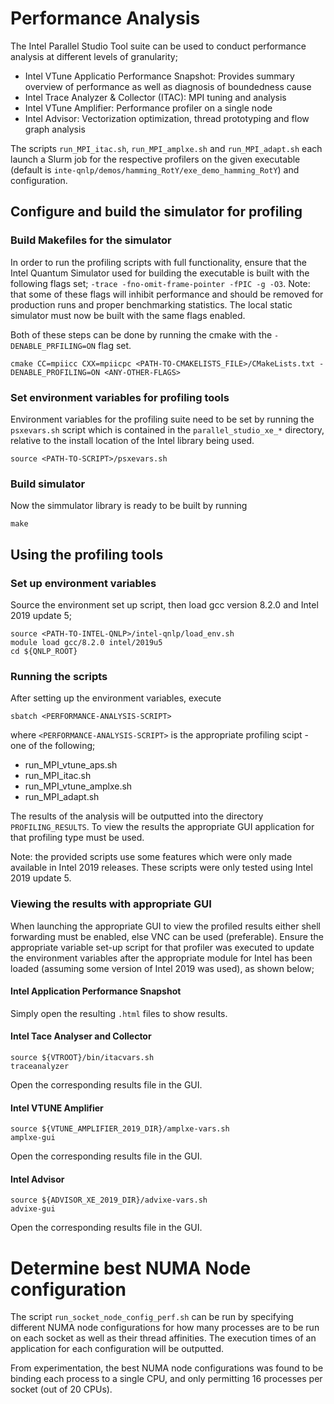 # Performance Analysis

The Intel Parallel Studio Tool suite can be used to conduct performance analysis at different levels of granularity;

- Intel VTune Applicatio Performance Snapshot: Provides summary overview of performance as well as diagnosis of boundedness cause
- Intel Trace Analyzer & Collector (ITAC): MPI tuning and analysis
- Intel VTune Amplifier: Performance profiler on a single node
- Intel Advisor: Vectorization optimization, thread prototyping and flow graph analysis

The scripts `run_MPI_itac.sh`, `run_MPI_amplxe.sh` and `run_MPI_adapt.sh` each launch a Slurm job for the respective profilers on the given executable (default is `inte-qnlp/demos/hamming_RotY/exe_demo_hamming_RotY`) and configuration.

## Configure and build the simulator for profiling

### Build Makefiles for the simulator

In order to run the profiling scripts with full functionality, ensure that the Intel Quantum Simulator used for building the executable is built with the following flags set; `-trace -fno-omit-frame-pointer -fPIC -g -O3`. Note: that some of these flags will inhibit performance and should be removed for production runs and proper benchmarking statistics. The local static simulator must now be built with the same flags enabled. 

Both of these steps can be done by running the cmake with the `-DENABLE_PRFILING=ON` flag set.

```{bash}
cmake CC=mpiicc CXX=mpiicpc <PATH-TO-CMAKELISTS_FILE>/CMakeLists.txt -DENABLE_PROFILING=ON <ANY-OTHER-FLAGS>
```

### Set environment variables for profiling tools

Environment variables for the profiling suite need to be set by running the `psxevars.sh` script which is contained in the `parallel_studio_xe_*` directory, relative to the install location of the  Intel library being used.

```{bash}
source <PATH-TO-SCRIPT>/psxevars.sh
```

### Build simulator

Now the simmulator library is ready to be built by running

```{bash}
make
```

## Using the profiling tools

### Set up environment variables

Source the environment set up script, then load gcc version 8.2.0 and Intel 2019 update 5;

```{bash}
source <PATH-TO-INTEL-QNLP>/intel-qnlp/load_env.sh
module load gcc/8.2.0 intel/2019u5
cd ${QNLP_ROOT}
```

### Running the scripts

After setting up the environment variables, execute

```{bash}
sbatch <PERFORMANCE-ANALYSIS-SCRIPT>
```

where `<PERFORMANCE-ANALYSIS-SCRIPT>` is the appropriate profiling scipt - one of the following;

- run_MPI_vtune_aps.sh
- run_MPI_itac.sh
- run_MPI_vtune_amplxe.sh
- run_MPI_adapt.sh

The results of the analysis will be outputted into the directory `PROFILING_RESULTS`. To view the results the appropriate GUI application for that profiling type must be used.

Note: the provided scripts use some features which were only made available in Intel 2019 releases. These scripts were only tested using Intel 2019 update 5.

### Viewing the results with appropriate GUI

When launching the appropriate GUI to view the profiled results either shell forwarding must be enabled, else VNC can be used (preferable). Ensure the appropriate variable set-up script for that profiler was executed to update the environment variables after the appropriate module for Intel has been loaded (assuming some version of Intel 2019 was used), as shown below;

#### Intel Application Performance Snapshot

Simply open the resulting `.html` files to show results.

#### Intel Tace Analyser and Collector

```{bash}
source ${VTROOT}/bin/itacvars.sh
traceanalyzer
```

Open the corresponding results file in the GUI.

#### Intel VTUNE Amplifier

```{bash}
source ${VTUNE_AMPLIFIER_2019_DIR}/amplxe-vars.sh
amplxe-gui
```

Open the corresponding results file in the GUI.

#### Intel Advisor

```{bash}
source ${ADVISOR_XE_2019_DIR}/advixe-vars.sh
advixe-gui
```

Open the corresponding results file in the GUI.

# Determine best NUMA Node configuration 

The script `run_socket_node_config_perf.sh` can be run by specifying different NUMA node configurations for how many processes are to be run on each socket as well as their thread affinities. The execution times of an application for each configuration will be outputted.

From experimentation, the best NUMA node configurations was found to be binding each process to a single CPU, and only permitting 16 processes per socket (out of 20 CPUs).
